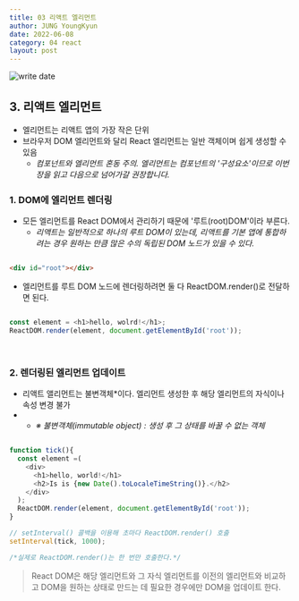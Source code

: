 ```yaml
---
title: 03 리액트 엘리먼트
author: JUNG YoungKyun
date: 2022-06-08
category: 04 react
layout: post
---
```


![write date](https://img.shields.io/badge/react-2022_06_08-blue.svg)

## **3. 리액트 엘리먼트**

- 엘리먼트는 리액트 앱의 가장 작은 단위
- 브라우저 DOM 엘리먼트와 달리 React 엘리먼트는 일반 객체이며 쉽게 생성할 수 있음
  - *컴포넌트와 엘리먼트 혼동 주의. 엘리먼트는 컴포넌트의 '구성요소'이므로 이번 장을 읽고 다음으로 넘어가갈 권장합니다.*

### **1. DOM에 엘리먼트 렌더링**
- 모든 엘리먼트를 React DOM에서 관리하기 때문에 '루트(root)DOM'이라 부른다.
  - *리액트는 일반적으로 하나의 루트 DOM이 있는데, 리액트를 기본 앱에 통합하려는 경우 원하는 만큼 많은 수의 독립된 DOM 노드가 있을 수 있다.*

```html

<div id="root"></div>

```

- 엘리먼트를 루트 DOM 노드에 렌더링하려면 둘 다 ReactDOM.render()로  전달하면 된다.

```javascript

const element = <h1>hello, wolrd!</h1>;
ReactDOM.render(element, document.getElementById('root'));

```

&nbsp;
### **2. 렌더링된 엘리먼트 업데이트**
- 리액트 앨리먼트는 불변객체*이다. 엘리먼트 생성한 후 해당 엘리먼트의 자식이나 속성 변경 불가
- 
  - *※ 불변객체(immutable object) : 생성 후 그 상태를 바꿀 수 없는 객체*

```javascript

function tick(){
  const element =(
    <div>
      <h1>hello, world!</h1>
      <h2>Is is {new Date().toLocaleTimeString()}.</h2>
    </div>
  );
  ReactDOM.render(element, document.getElementById('root'));
}

// setInterval() 콜백을 이용해 초마다 ReactDOM.render() 호출 
setInterval(tick, 1000);

/*실제로 ReactDOM.render()는 한 번만 호출한다.*/

```
> React DOM은 해당 엘리먼트와 그 자식 엘리먼트를 이전의 엘리먼트와 비교하고 DOM을 원하는 상태로 만드는 데 필요한 경우에만 DOM을 업데이트 한다.